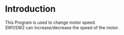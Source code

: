 # Introduction

This Program is used to change motor speed.   
SW1/SW2 can increase/decrease the speed of the motor.
